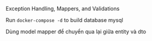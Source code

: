 Exception Handling, Mappers, and Validations

Run `docker-compose -d` to build database mysql

Dùng model mapper để chuyển qua lại giữa entity và dto